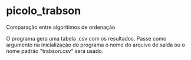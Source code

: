 # picolo_trabson
Comparação entre algoritimos de ordenação

O programa gera uma tabela .csv com os resultados.
Passe como argumento na inicialização do programa o nome do arquivo de saída
ou o nome padrão "trabson.csv" será usado.
